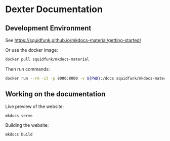 # Dexter Documentation

## Development Environment

See https://squidfunk.github.io/mkdocs-material/getting-started/

Or use the docker image:

```bash
docker pull squidfunk/mkdocs-material
```

Then run commands:

```bash
docker run --rm -it -p 8000:8000 -v ${PWD}:/docs squidfunk/mkdocs-material
```

## Working on the documentation

Live preview of the website:

```bash
mkdocs serve
```

Building the website:

```bash
mkdocs build
```
